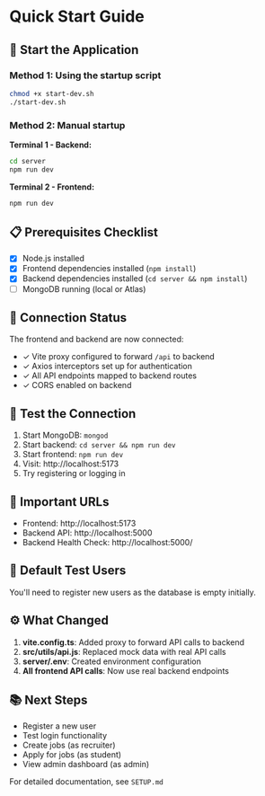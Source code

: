 # Quick Start Guide

## 🚀 Start the Application

### Method 1: Using the startup script
```bash
chmod +x start-dev.sh
./start-dev.sh
```

### Method 2: Manual startup

**Terminal 1 - Backend:**
```bash
cd server
npm run dev
```

**Terminal 2 - Frontend:**
```bash
npm run dev
```

## 📋 Prerequisites Checklist

- [x] Node.js installed
- [x] Frontend dependencies installed (`npm install`)
- [x] Backend dependencies installed (`cd server && npm install`)
- [ ] MongoDB running (local or Atlas)

## 🔌 Connection Status

The frontend and backend are now connected:
- ✓ Vite proxy configured to forward `/api` to backend
- ✓ Axios interceptors set up for authentication
- ✓ All API endpoints mapped to backend routes
- ✓ CORS enabled on backend

## 🧪 Test the Connection

1. Start MongoDB: `mongod`
2. Start backend: `cd server && npm run dev`
3. Start frontend: `npm run dev`
4. Visit: http://localhost:5173
5. Try registering or logging in

## 📍 Important URLs

- Frontend: http://localhost:5173
- Backend API: http://localhost:5000
- Backend Health Check: http://localhost:5000/

## 🔑 Default Test Users

You'll need to register new users as the database is empty initially.

## ⚙️ What Changed

1. **vite.config.ts**: Added proxy to forward API calls to backend
2. **src/utils/api.js**: Replaced mock data with real API calls
3. **server/.env**: Created environment configuration
4. **All frontend API calls**: Now use real backend endpoints

## 📚 Next Steps

- Register a new user
- Test login functionality
- Create jobs (as recruiter)
- Apply for jobs (as student)
- View admin dashboard (as admin)

For detailed documentation, see `SETUP.md`

